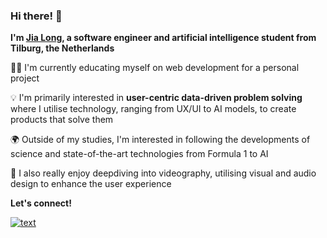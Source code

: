 ### Hi there! 👋
**I'm [Jia Long](https://xlbgh.github.io/), a software engineer and artificial intelligence student from Tilburg, the Netherlands**

👨‍💻 I'm currently educating myself on web development for a personal project

💡 I'm primarily interested in **user-centric data-driven problem solving** where I utilise technology, ranging from UX/UI to AI models, to create products that solve them

🌍 Outside of my studies, I'm interested in following the developments of science and state-of-the-art technologies from Formula 1 to AI

🧠 I also really enjoy deepdiving into videography, utilising visual and audio design to enhance the user experience

**Let's connect!**

[![text](https://img.shields.io/badge/LinkedIn-0077B5?style=for-the-badge&logo=linkedin&logoColor=white)](https://www.linkedin.com/in/jialongbao)
